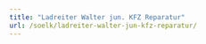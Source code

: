 ```yaml
---
title: "Ladreiter Walter jun. KFZ Reparatur"
url: /soelk/ladreiter-walter-jun-kfz-reparatur/
---
```

